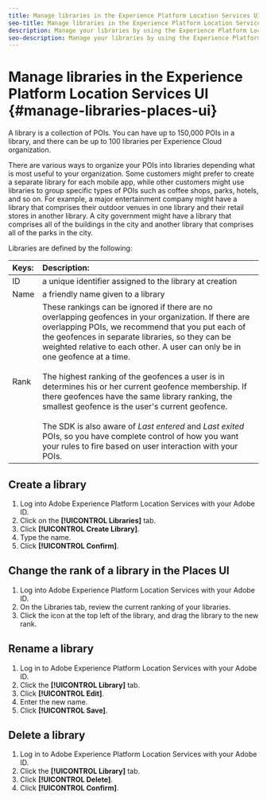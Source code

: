 ```yaml
---
title: Manage libraries in the Experience Platform Location Services UI
seo-title: Manage libraries in the Experience Platform Location Services UI
description: Manage your libraries by using the Experience Platform Location Services UI.
seo-description: Manage your libraries by using the Experience Platform Location Services UI.
---
```


# Manage libraries in the Experience Platform Location Services UI {#manage-libraries-places-ui}

A library is a collection of POIs. You can have up to 150,000 POIs in a library, and there can be up to 100 libraries per Experience Cloud organization.  

There are various ways to organize your POIs into libraries depending what is most useful to your organization. Some customers might prefer to create a separate library for each mobile app, while other customers might use libraries to group specific types of POIs such as coffee shops, parks, hotels, and so on. For example, a major entertainment company might have a library that comprises their outdoor venues in one library and their retail stores in another library. A city government might have a library that comprises all of the buildings in the city and another library that comprises all of the parks in the city.  

Libraries are defined by the following:

| Keys: | Description: |
| :--- | :--- |
| ID | a unique identifier assigned to the library at creation |
| Name | a friendly name given to a library |
| Rank | These rankings can be ignored if there are no overlapping geofences in your organization. If there are overlapping POIs, we recommend that you put each of the geofences in separate libraries, so they can be weighted relative to each other. A user can only be in one geofence at a time. <br><br>The highest ranking of the geofences a user is in determines his or her current geofence membership. If there geofences have the same library ranking, the smallest geofence is the user's current geofence. <br><br>The SDK is also aware of *Last entered* and *Last exited* POIs, so you have complete control of how you want your rules to fire based on user interaction with your POIs. |

## Create a library

1. Log into Adobe Experience Platform Location Services with your Adobe ID.
2. Click on the **[!UICONTROL Libraries]** tab.
3. Click **[!UICONTROL Create Library]**.
4. Type the name.
5. Click **[!UICONTROL Confirm]**.

## Change the rank of a library in the Places UI

1. Log into Adobe Experience Platform Location Services with your Adobe ID.
2. On the Libraries tab, review the current ranking of your libraries.
3. Click the icon at the top left of the library, and drag the library to the new rank. 

## Rename a library

1. Log in to Adobe Experience Platform Location Services with your Adobe ID.
2. Click the **[!UICONTROL Library]** tab.
3. Click **[!UICONTROL Edit]**.
4. Enter the new name.
5. Click **[!UICONTROL Save]**.

## Delete a library

1. Log in to Adobe Experience Platform Location Services with your Adobe ID.
2. Click the **[!UICONTROL Library]** tab.
3. Click **[!UICONTROL Delete]**.
4. Click **[!UICONTROL Confirm]**.


